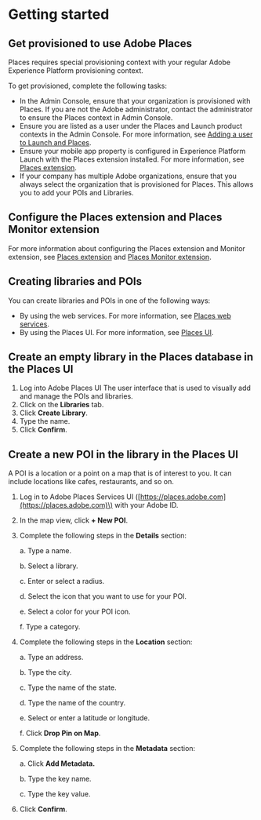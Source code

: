 # Getting started

## Get provisioned to use Adobe Places

Places requires special provisioning context with your regular Adobe Experience Platform provisioning context.

To get provisioned, complete the following tasks:

* In the Admin Console, ensure that your organization is provisioned with Places.   If you are not the Adobe administrator, contact the administrator to ensure the Places context in Admin Console.
* Ensure you are listed as a user under the Places and Launch product contexts in the Admin Console.  For more information, see [Adding a user to Launch and Places](https://placesdocs.com/places-services-by-adobe-documentation/adding-a-user-to-launch-and-places).
* Ensure your mobile app property is configured in Experience Platform Launch with the Places extension installed.   For more information, see [Places extension](https://placesdocs.com/places-services-by-adobe-documentation/configure-places-in-the-sdk/places-extension). 
* If your company has multiple Adobe organizations, ensure that you always select the organization that is provisioned for Places.  This allows you to add your POIs and Libraries.

## Configure the Places extension and Places Monitor extension

For more information about configuring the Places extension and Monitor extension, see [Places extension](https://placesdocs.com/places-services-by-adobe-documentation/configure-places-in-the-sdk/places-extension) and [Places Monitor extension](https://placesdocs.com/places-services-by-adobe-documentation/configure-places-in-the-sdk/places-monitor-extension).

## Creating libraries and POIs

You can create libraries and POIs in one of the following ways:

* By using the web services. For more information, see [Places web services](https://placesdocs.com/places-services-by-adobe-documentation/places-rest-apis).
* By using the Places UI. For more information, see [Places UI](https://placesdocs.com/places-services-by-adobe-documentation/places-database-management-1). 

## Create an empty library in the Places database in the Places UI

1. Log into Adobe Places UI  The user interface that is used to visually add and manage the POIs and libraries. 
2. Click on the **Libraries** tab.
3. Click **Create Library**.
4. Type the name.
5. Click **Confirm**.

## Create a new POI in the library in the Places UI

A POI is a location or a point on a map that is of interest to you. It can include locations like cafes, restaurants, and so on.

1. Log in to Adobe Places Services UI \([https://places.adobe.com](https://places.adobe.com)\) with your Adobe ID.
2. In the map view, click **+ New POI**. 
3. Complete the following steps in the **Details** section:

   a. Type a name.

   b. Select a library.

   c. Enter or select a radius.

   d. Select the icon that you want to use for your POI.

   e. Select a color for your POI icon.

   f. Type a category.

4. Complete the following steps in the **Location** section:

   a. Type an address.

   b. Type the city.

   c. Type the name of the state.

   d. Type the name of the country.

   e. Select or enter a latitude or longitude.

   f. Click **Drop Pin on Map**.

5. Complete the following steps in the **Metadata** section:

   a. Click **Add Metadata.**

   b. Type the key name.

   c. Type the key value.

6. Click **Confirm**. 


